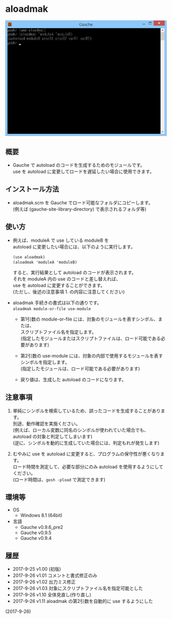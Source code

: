 # aloadmak

![image](image.png)

## 概要
- Gauche で autoload のコードを生成するためのモジュールです。  
  use を autoload に変更してロードを遅延したい場合に使用できます。


## インストール方法
- aloadmak.scm を Gauche でロード可能なフォルダにコピーします。  
  (例えば (gauche-site-library-directory) で表示されるフォルダ等)


## 使い方
- 例えば、moduleA で use している moduleB を  
  autoload に変更したい場合には、以下のように実行します。  
  ```
  (use aloadmak)
  (aloadmak 'moduleA 'moduleB)
  ```
  すると、実行結果として autoload のコードが表示されます。  
  それを moduleA 内の use のコードと差し替えれば、  
  use を autoload に変更することができます。  
  (ただし、後述の注意事項 1. の内容に注意してください)

- aloadmak 手続きの書式は以下の通りです。  
  `aloadmak module-or-file use-module`
  - 第1引数の module-or-file には、対象のモジュールを表すシンボル、または、  
    スクリプトファイル名を指定します。  
    (指定したモジュールまたはスクリプトファイルは、ロード可能である必要があります)

  - 第2引数の use-module には、対象の内部で使用するモジュールを表す  
    シンボルを指定します。  
    (指定したモジュールは、ロード可能である必要があります)

  - 戻り値は、生成した autoload のコードになります。


## 注意事項
1. 単純にシンボルを検索しているため、誤ったコードを生成することがあります。  
   別途、動作確認を実施ください。  
   (例えば、ローカル変数に同名のシンボルが使われていた場合でも、  
   autoload の対象と判定してしまいます)  
   (逆に、シンボルを動的に生成していた場合には、判定もれが発生します)

2. むやみに use を autoload に変更すると、プログラムの保守性が悪くなります。  
   ロード時間を測定して、必要な部分にのみ autoload を使用するようにしてください。  
   (ロード時間は、`gosh -pload` で測定できます)


## 環境等
- OS
  - Windows 8.1 (64bit)
- 言語
  - Gauche v0.9.6_pre2
  - Gauche v0.9.5
  - Gauche v0.9.4

## 履歴
- 2017-9-25  v1.00 (初版)
- 2017-9-26  v1.01 コメントと書式修正のみ
- 2017-9-26  v1.02 出力ミス修正
- 2017-9-26  v1.03 対象にスクリプトファイル名を指定可能とした
- 2017-9-26  v1.10 全体見直し(作り直し)
- 2017-9-26  v1.11 aloadmak の第2引数を自動的に use するようにした


(2017-9-26)
